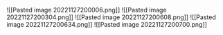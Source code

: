 ![[Pasted image 20221127200006.png]]
![[Pasted image 20221127200304.png]]
![[Pasted image 20221127200608.png]]
![[Pasted image 20221127200634.png]]
![[Pasted image 20221127200700.png]]
